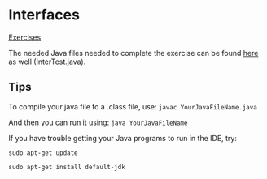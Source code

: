 # Interfaces

[Exercises](http://www.davin.50webs.com/research/1999/egs/q14.pdf)

The needed Java files needed to complete the exercise can be found [here](http://www.davin.50webs.com/research/1999/tsj4cp.html) as well (InterTest.java). 

## Tips
To compile your java file to a .class file, use:
`javac YourJavaFileName.java`

And then you can run it using:
`java YourJavaFileName`

If you have trouble getting your Java programs to run in the IDE, try:

`sudo apt-get update`

`sudo apt-get install default-jdk`